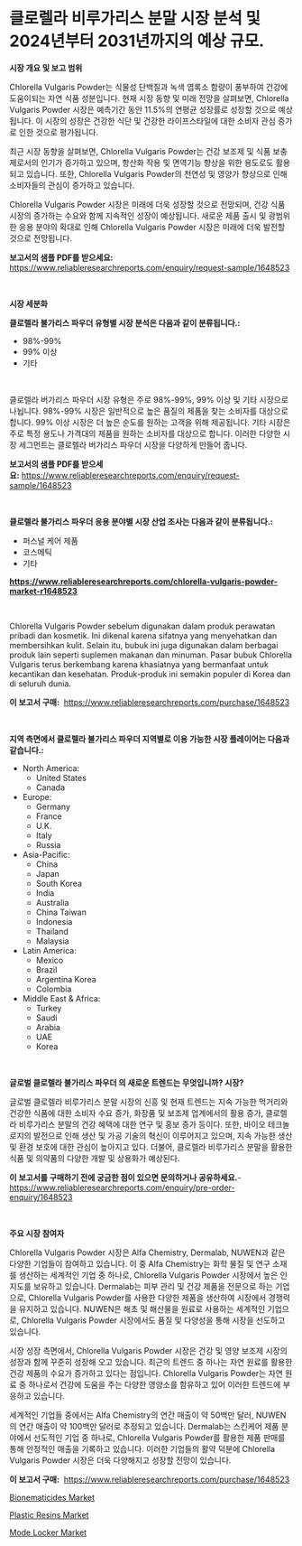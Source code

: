 <p><h1>클로렐라 비루가리스 분말 시장 분석 및 2024년부터 2031년까지의 예상 규모.</h1></p><p><strong>시장 개요 및 보고 범위</strong></p>
<p><p>Chlorella Vulgaris Powder는 식물성 단백질과 녹색 엽록소 함량이 풍부하여 건강에 도움이되는 자연 식품 성분입니다. 현재 시장 동향 및 미래 전망을 살펴보면, Chlorella Vulgaris Powder 시장은 예측기간 동안 11.5%의 연평균 성장률로 성장할 것으로 예상됩니다. 이 시장의 성장은 건강한 식단 및 건강한 라이프스타일에 대한 소비자 관심 증가로 인한 것으로 평가됩니다.</p><p>최근 시장 동향을 살펴보면, Chlorella Vulgaris Powder는 건강 보조제 및 식품 보충제로서의 인기가 증가하고 있으며, 항산화 작용 및 면역기능 향상을 위한 용도로도 활용되고 있습니다. 또한, Chlorella Vulgaris Powder의 천연성 및 영양가 향상으로 인해 소비자들의 관심이 증가하고 있습니다.</p><p>Chlorella Vulgaris Powder 시장은 미래에 더욱 성장할 것으로 전망되며, 건강 식품 시장의 증가하는 수요와 함께 지속적인 성장이 예상됩니다. 새로운 제품 출시 및 광범위한 응용 분야의 확대로 인해 Chlorella Vulgaris Powder 시장은 미래에 더욱 발전할 것으로 전망됩니다.</p></p>
<p><strong>보고서의 샘플 PDF를 받으세요:</strong> <a href="https://www.reliableresearchreports.com/enquiry/request-sample/1648523">https://www.reliableresearchreports.com/enquiry/request-sample/1648523</a></p>
<p>&nbsp;</p>
<p><strong>시장 세분화</strong></p>
<p><strong>클로렐라 불가리스 파우더 유형별 시장 분석은 다음과 같이 분류됩니다.:</strong></p>
<p><ul><li>98%-99%</li><li>99% 이상</li><li>기타</li></ul></p>
<p>&nbsp;</p>
<p><p>클로렐라 버가리스 파우더 시장 유형은 주로 98%-99%, 99% 이상 및 기타 시장으로 나뉩니다. 98%-99% 시장은 일반적으로 높은 품질의 제품을 찾는 소비자를 대상으로 합니다. 99% 이상 시장은 더 높은 순도를 원하는 고객을 위해 제공됩니다. 기타 시장은 주로 특정 용도나 가격대의 제품을 원하는 소비자를 대상으로 합니다. 이러한 다양한 시장 세그먼트는 클로렐라 버가리스 파우더 시장을 다양하게 만들어 줍니다.</p></p>
<p><strong>보고서의 샘플 PDF를 받으세요:</strong>&nbsp;<a href="https://www.reliableresearchreports.com/enquiry/request-sample/1648523">https://www.reliableresearchreports.com/enquiry/request-sample/1648523</a></p>
<p>&nbsp;</p>
<p><strong> 클로렐라 불가리스 파우더 응용 분야별 시장 산업 조사는 다음과 같이 분류됩니다.:</strong></p>
<p><ul><li>퍼스널 케어 제품</li><li>코스메틱</li><li>기타</li></ul></p>
<p><strong><a href="https://www.reliableresearchreports.com/chlorella-vulgaris-powder-market-r1648523">https://www.reliableresearchreports.com/chlorella-vulgaris-powder-market-r1648523</a></strong></p>
<p>&nbsp;</p>
<p><p>Chlorella Vulgaris Powder sebelum digunakan dalam produk perawatan pribadi dan kosmetik. Ini dikenal karena sifatnya yang menyehatkan dan membersihkan kulit. Selain itu, bubuk ini juga digunakan dalam berbagai produk lain seperti suplemen makanan dan minuman. Pasar bubuk Chlorella Vulgaris terus berkembang karena khasiatnya yang bermanfaat untuk kecantikan dan kesehatan. Produk-produk ini semakin populer di Korea dan di seluruh dunia.</p></p>
<p><strong>이 보고서 구매:</strong>&nbsp; <a href="https://www.reliableresearchreports.com/purchase/1648523">https://www.reliableresearchreports.com/purchase/1648523</a></p>
<p>&nbsp;</p>
<p><strong>지역 측면에서 클로렐라 불가리스 파우더 지역별로 이용 가능한 시장 플레이어는 다음과 같습니다.:</strong></p>
<p><ul>
    <li>
        North America:
        <ul>
            <li>United States</li>
            <li>Canada</li>
        </ul>
    </li>
    <li>
        Europe:
        <ul>
            <li>Germany</li>
            <li>France</li>
            <li>U.K.</li>
            <li>Italy</li>
            <li>Russia</li>
        </ul>
    </li>
    <li>
        Asia-Pacific:
        <ul>
            <li>China</li>
            <li>Japan</li>
            <li>South Korea</li>
            <li>India</li>
            <li>Australia</li>
            <li>China Taiwan</li>
            <li>Indonesia</li>
            <li>Thailand</li>
            <li>Malaysia</li>
        </ul>
    </li>
    <li>
        Latin America:
        <ul>
            <li>Mexico</li>
            <li>Brazil</li>
            <li>Argentina Korea</li>
            <li>Colombia</li>
        </ul>
    </li>
    <li>
        Middle East & Africa:
        <ul>
            <li>Turkey</li>
            <li>Saudi</li>
            <li>Arabia</li>
            <li>UAE</li>
            <li>Korea</li>
        </ul>
    </li>
    </ul></p>
<p>&nbsp;</p>
<p><strong>글로벌 클로렐라 불가리스 파우더 의 새로운 트렌드는 무엇입니까? 시장?</strong></p>
<p><p>글로벌 클로렐라 비루가리스 분말 시장의 신흥 및 현재 트렌드는 지속 가능한 먹거리와 건강한 식품에 대한 소비자 수요 증가, 화장품 및 보조제 업계에서의 활용 증가, 클로렐라 비루가리스 분말의 건강 혜택에 대한 연구 및 홍보 증가 등이다. 또한, 바이오 테크놀로지의 발전으로 인해 생산 및 가공 기술의 혁신이 이루어지고 있으며, 지속 가능한 생산 및 환경 보호에 대한 관심이 높아지고 있다. 더불어, 클로렐라 비루가리스 분말을 활용한 식품 및 의약품의 다양한 개발 및 상용화가 예상된다.</p></p>
<p><strong>이 보고서를 구매하기 전에 궁금한 점이 있으면 문의하거나 공유하세요.</strong>- <a href="https://www.reliableresearchreports.com/enquiry/pre-order-enquiry/1648523">https://www.reliableresearchreports.com/enquiry/pre-order-enquiry/1648523</a></p>
<p>&nbsp;</p>
<p><strong>주요 시장 참여자</strong></p>
<p><p>Chlorella Vulgaris Powder 시장은 Alfa Chemistry, Dermalab, NUWEN과 같은 다양한 기업들이 참여하고 있습니다. 이 중 Alfa Chemistry는 화학 물질 및 연구 소재를 생산하는 세계적인 기업 중 하나로, Chlorella Vulgaris Powder 시장에서 높은 인지도를 보유하고 있습니다. Dermalab는 피부 관리 및 건강 제품을 전문으로 하는 기업으로, Chlorella Vulgaris Powder를 사용한 다양한 제품을 생산하여 시장에서 경쟁력을 유지하고 있습니다. NUWEN은 해초 및 해산물을 원료로 사용하는 세계적인 기업으로, Chlorella Vulgaris Powder 시장에서도 품질 및 다양성을 통해 시장을 선도하고 있습니다.</p><p>시장 성장 측면에서, Chlorella Vulgaris Powder 시장은 건강 및 영양 보조제 시장의 성장과 함께 꾸준히 성장해 오고 있습니다. 최근의 트렌드 중 하나는 자연 원료를 활용한 건강 제품의 수요가 증가하고 있다는 점입니다. Chlorella Vulgaris Powder는 자연 원료 중 하나로서 건강에 도움을 주는 다양한 영양소를 함유하고 있어 이러한 트렌드에 부응하고 있습니다.</p><p>세계적인 기업들 중에서는 Alfa Chemistry의 연간 매출이 약 50백만 달러, NUWEN의 연간 매출이 약 100백만 달러로 추정되고 있습니다. Dermalab는 스킨케어 제품 분야에서 선도적인 기업 중 하나로, Chlorella Vulgaris Powder를 활용한 제품 판매를 통해 안정적인 매출을 기록하고 있습니다. 이러한 기업들의 활약 덕분에 Chlorella Vulgaris Powder 시장은 더욱 다양해지고 성장할 전망이 있습니다.</p></p>
<p><strong>이 보고서 구매:</strong>&nbsp;&nbsp;<a href="https://www.reliableresearchreports.com/purchase/1648523">https://www.reliableresearchreports.com/purchase/1648523</a></p>
<p><p><a href="https://www.linkedin.com/pulse/bionematicides-market-research-report-forecasted-period-from-brnrf?trackingId=mT5mmdxE3qKy6KaGIW%2BvAQ%3D%3D">Bionematicides Market</a></p><p><a href="https://www.linkedin.com/pulse/plastic-resins-market-size-reflecting-forecast-till-2031-type-ceepf?trackingId=ab%2BBPNBNRXd8d8JTo3GzvA%3D%3D">Plastic Resins Market</a></p><p><a href="https://github.com/CliffMedina6/Market-Research-Report-List-4/blob/main/mode-locker-market.md">Mode Locker Market</a></p></p>